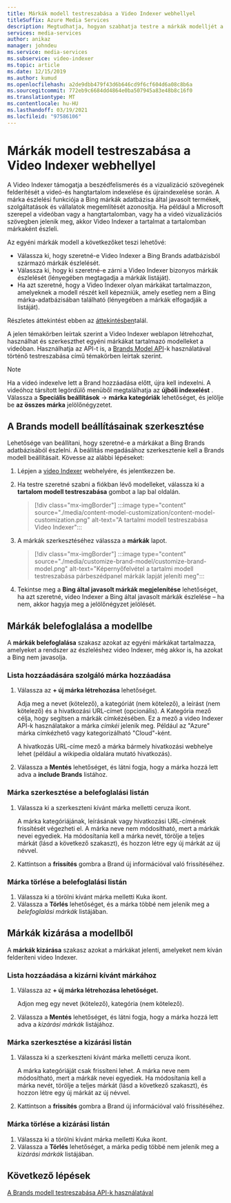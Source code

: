 ```yaml
---
title: Márkák modell testreszabása a Video Indexer webhellyel
titleSuffix: Azure Media Services
description: Megtudhatja, hogyan szabhatja testre a márkák modelljét a Video Indexer webhelyén.
services: media-services
author: anikaz
manager: johndeu
ms.service: media-services
ms.subservice: video-indexer
ms.topic: article
ms.date: 12/15/2019
ms.author: kumud
ms.openlocfilehash: a2de9dbb479f43d6b646cd9f6cf604d6a08c8b6a
ms.sourcegitcommit: 772eb9c6684dd4864e0ba507945a83e48b8c16f0
ms.translationtype: MT
ms.contentlocale: hu-HU
ms.lasthandoff: 03/19/2021
ms.locfileid: "97586106"
---
```

# <a name="customize-a-brands-model-with-the-video-indexer-website"></a>Márkák modell testreszabása a Video Indexer webhellyel

A Video Indexer támogatja a beszédfelismerés és a vizualizáció szövegének felderítését a videó-és hangtartalom indexelése és újraindexelése során. A márka észlelési funkciója a Bing márkák adatbázisa által javasolt termékek, szolgáltatások és vállalatok megemlítését azonosítja. Ha például a Microsoft szerepel a videóban vagy a hangtartalomban, vagy ha a videó vizualizációs szövegben jelenik meg, akkor Video Indexer a tartalmat a tartalomban márkaként észleli.

Az egyéni márkák modell a következőket teszi lehetővé:

- Válassza ki, hogy szeretné-e Video Indexer a Bing Brands adatbázisból származó márkák észlelését.
- Válassza ki, hogy ki szeretné-e zárni a Video Indexer bizonyos márkák észlelését (lényegében megtagadja a márkák listáját).
- Ha azt szeretné, hogy a Video Indexer olyan márkákat tartalmazzon, amelyeknek a modell részét kell képezniük, amely esetleg nem a Bing márka-adatbázisában található (lényegében a márkák elfogadják a listáját).

Részletes áttekintést ebben az [áttekintésben](customize-brands-model-overview.md)talál.

A jelen témakörben leírtak szerint a Video Indexer weblapon létrehozhat, használhat és szerkeszthet egyéni márkákat tartalmazó modelleket a videóban. Használhatja az API-t is, a [Brands Model API](customize-brands-model-with-api.md)-k használatával történő testreszabása című témakörben leírtak szerint.

> [!NOTE]
> Ha a videó indexelve lett a Brand hozzáadása előtt, újra kell indexelni. A videóhoz társított legördülő menüből megtalálhatja az **újbóli indexelést** . Válassza a **Speciális beállítások**  ->  **márka kategóriák** lehetőséget, és jelölje be **az összes márka** jelölőnégyzetet.

## <a name="edit-brands-model-settings"></a>A Brands modell beállításainak szerkesztése

Lehetősége van beállítani, hogy szeretné-e a márkákat a Bing Brands adatbázisából észlelni. A beállítás megadásához szerkesztenie kell a Brands modell beállításait. Kövesse az alábbi lépéseket:

1. Lépjen a [video Indexer](https://www.videoindexer.ai/) webhelyére, és jelentkezzen be.
1. Ha testre szeretné szabni a fiókban lévő modelleket, válassza ki a **tartalom modell testreszabása** gombot a lap bal oldalán.

    > [!div class="mx-imgBorder"]
    > :::image type="content" source="./media/content-model-customization/content-model-customization.png" alt-text="A tartalmi modell testreszabása Video Indexer":::
1. A márkák szerkesztéséhez válassza a **márkák** lapot.

    > [!div class="mx-imgBorder"]
    > :::image type="content" source="./media/customize-brand-model/customize-brand-model.png" alt-text="Képernyőfelvétel a tartalmi modell testreszabása párbeszédpanel márkák lapját jeleníti meg":::
1. Tekintse meg a **Bing által javasolt márkák megjelenítése** lehetőséget, ha azt szeretné, video Indexer a Bing által javasolt márkák észlelése – ha nem, akkor hagyja meg a jelölőnégyzet jelölését.

## <a name="include-brands-in-the-model"></a>Márkák belefoglalása a modellbe

A **márkák belefoglalása** szakasz azokat az egyéni márkákat tartalmazza, amelyeket a rendszer az észleléshez video Indexer, még akkor is, ha azokat a Bing nem javasolja.  

### <a name="add-a-brand-to-include-list"></a>Lista hozzáadására szolgáló márka hozzáadása

1. Válassza az **+ új márka létrehozása** lehetőséget.

    Adja meg a nevet (kötelező), a kategóriát (nem kötelező), a leírást (nem kötelező) és a hivatkozási URL-címet (opcionális).
    A Kategória mező célja, hogy segítsen a márkák címkézésében. Ez a mező a video Indexer API-k használatakor a márka *címkéi* jelenik meg. Például az "Azure" márka címkézhető vagy kategorizálható "Cloud"-ként.

    A hivatkozás URL-címe mező a márka bármely hivatkozási webhelye lehet (például a wikipedia oldalára mutató hivatkozás).

2. Válassza a **Mentés** lehetőséget, és látni fogja, hogy a márka hozzá lett adva a **include Brands** listához.

### <a name="edit-a-brand-on-the-include-list"></a>Márka szerkesztése a belefoglalási listán

1. Válassza ki a szerkeszteni kívánt márka melletti ceruza ikont.

    A márka kategóriájának, leírásának vagy hivatkozási URL-címének frissítését végezheti el. A márka neve nem módosítható, mert a márkák nevei egyediek. Ha módosítania kell a márka nevét, törölje a teljes márkát (lásd a következő szakaszt), és hozzon létre egy új márkát az új névvel.

2. Kattintson a **frissítés** gombra a Brand új információval való frissítéséhez.

### <a name="delete-a-brand-on-the-include-list"></a>Márka törlése a belefoglalási listán

1. Válassza ki a törölni kívánt márka melletti Kuka ikont.
2. Válassza a **Törlés** lehetőséget, és a márka többé nem jelenik meg a *belefoglalási márkák* listájában.

## <a name="exclude-brands-from-the-model"></a>Márkák kizárása a modellből

A **márkák kizárása** szakasz azokat a márkákat jelenti, amelyeket nem kíván felderíteni video Indexer.

### <a name="add-a-brand-to-exclude-list"></a>Lista hozzáadása a kizárni kívánt márkához

1. Válassza az **+ új márka létrehozása lehetőséget.**

    Adjon meg egy nevet (kötelező), kategória (nem kötelező).

2. Válassza a **Mentés** lehetőséget, és látni fogja, hogy a márka hozzá lett adva a *kizárási márkák* listájához.

### <a name="edit-a-brand-on-the-exclude-list"></a>Márka szerkesztése a kizárási listán

1. Válassza ki a szerkeszteni kívánt márka melletti ceruza ikont.

    A márka kategóriáját csak frissíteni lehet. A márka neve nem módosítható, mert a márkák nevei egyediek. Ha módosítania kell a márka nevét, törölje a teljes márkát (lásd a következő szakaszt), és hozzon létre egy új márkát az új névvel.

2. Kattintson a **frissítés** gombra a Brand új információval való frissítéséhez.

### <a name="delete-a-brand-on-the-exclude-list"></a>Márka törlése a kizárási listán

1. Válassza ki a törölni kívánt márka melletti Kuka ikont.
2. Válassza a **Törlés** lehetőséget, a márka pedig többé nem jelenik meg a *kizárási márkák* listájában.

## <a name="next-steps"></a>Következő lépések

[A Brands modell testreszabása API-k használatával](customize-brands-model-with-api.md)
